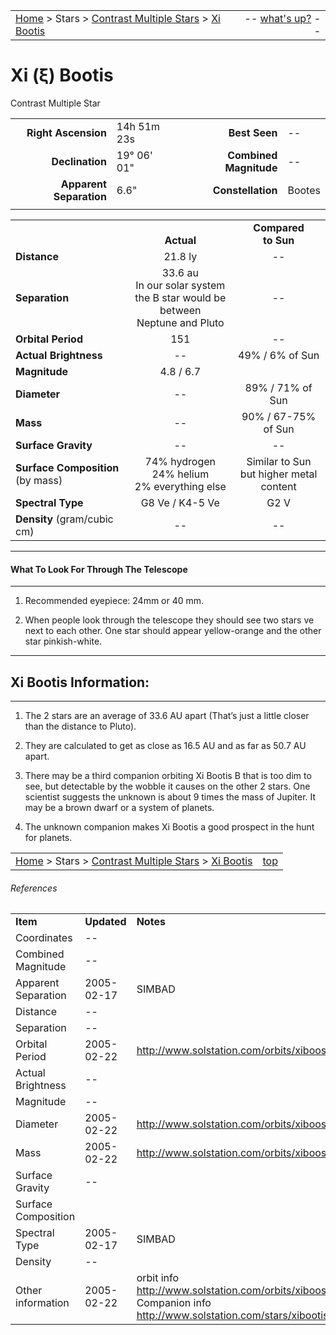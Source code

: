 <script>
	var objectName ="Xi Bootis"
	var objectDesc ="Contrast Multiple Star"
	var objectImage=""
</script>

|    |    |
|:---|---:|
|[Home](/notes/#object-notes) > Stars > [Contrast Multiple Stars](../!contrast-multiple-star-info) > [Xi Bootis](../xi-bootis)| -- <a href="" onclick="window.open('/img/whats-up.html?name='+objectName+'&desc='+objectDesc+'&image='+objectImage, 'Whats-Up', 'fullscreen=1,toolbar=0,location=0,menubar=0,scrollbars=0,status=0,titlebar=0'); return false;">what's up?</a> -- |

# Xi (&xi;) Bootis 
Contrast Multiple Star

|   |   |   |   |
|--:|:--|--:|:--|
|**Right Ascension**|14h 51m 23s|**Best Seen**| -- |
|**Declination**|19&deg; 06' 01"|**Combined Magnitude**| -- |
|**Apparent Separation**| 6.6" |**Constellation**|Bootes|
|   |   |   |   |


|   |   |   |
|---|:---:|:---:|
|   | <br/>**Actual**| **Compared<br/>to Sun** |
|**Distance** | 21.8 ly | -- |
|**Separation** | 33.6 au<br/>In our solar system <br/>the B star would be between<br/>Neptune and Pluto | -- |
|**Orbital Period** | 151 | -- |
|**Actual Brightness**	 | --	 | 49% / 6% of Sun |
|**Magnitude** | 4.8 / 6.7 |   |
|**Diameter**| -- | 89% / 71% of Sun |
|**Mass**	             | -- | 90% / 67-75% of Sun |
|**Surface Gravity**	 | -- | -- |
|**Surface Composition** (by mass) |74% hydrogen<br/>24% helium<br/>2% everything else| Similar to Sun<br/>but higher metal content |
|**Spectral Type**       | G8 Ve / K4-5 Ve | G2 V | 
|**Density** (gram/cubic cm) | -- | -- | 

---
#### What To Look For Through The Telescope
---

1.  Recommended eyepiece: 24mm or 40 mm.
 
1.  When people look through the telescope they should see two stars ve next to each other.  One star should appear yellow-orange and the other star pinkish-white.

---
## Xi Bootis Information:
---

1.  The 2 stars are an average of 33.6 AU apart (That’s just a little closer than the distance to Pluto).

1.  They are calculated to get as close as 16.5 AU and as far as 50.7 AU apart.

1.  There may be a third companion orbiting Xi Bootis B that is too dim to see, but detectable by the wobble it causes on the other 2 stars.  One scientist suggests the unknown is about 9 times the mass of Jupiter.  It may be a brown dwarf or a system of planets.

1.  The unknown companion makes Xi Bootis a good prospect in the hunt for planets.

|    |    |
|:---|---:|
|[Home](/notes/#object-notes) > Stars > [Contrast Multiple Stars](../!contrast-multiple-star-info) > [Xi Bootis](../xi-bootis)| [top](../xi-bootis) |

###### References

|   |   |   |
|---|---|---|
|**Item**|**Updated**|**Notes**| 
|Coordinates| -- |   |
|Combined Magnitude | -- |   |
|Apparent Separation| 2005-02-17| SIMBAD|
|Distance| -- |   |
|Separation| -- |   |	
|Orbital Period|2005-02-22|<http://www.solstation.com/orbits/xiboosys.htm>|
|Actual Brightness| -- |   |	
|Magnitude| -- |   |
|Diameter|2005-02-22|<http://www.solstation.com/orbits/xiboosys.htm>|
|Mass|2005-02-22|<http://www.solstation.com/orbits/xiboosys.htm>|
|Surface Gravity| -- |   |
|Surface Composition|   |   |
|Spectral Type| 2005-02-17|SIMBAD|
|Density| -- |   |
|Other information|2005-02-22| orbit info <http://www.solstation.com/orbits/xiboosys.htm><br/>Companion info <http://www.solstation.com/stars/xibootis.htm>|

